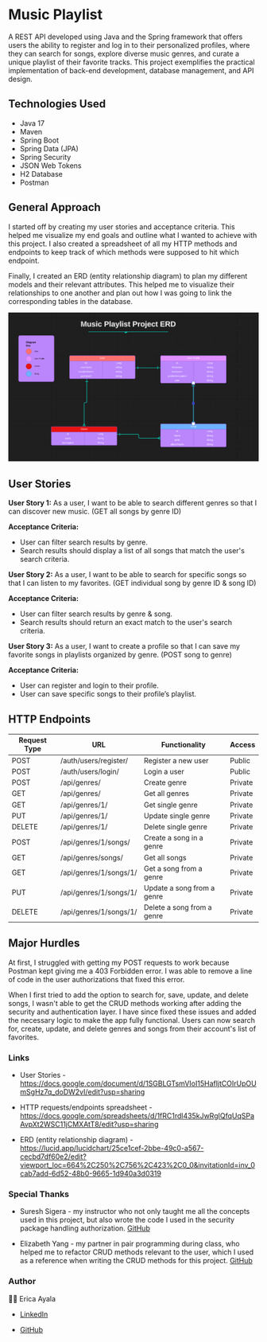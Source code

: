 # Music Playlist

A REST API developed using Java and the Spring framework that offers users the ability to register and log in to their personalized profiles, where they can search for songs, explore diverse music genres, and curate a unique playlist of their favorite tracks. This project exemplifies the practical implementation of back-end development, database management, and API design. 

## Technologies Used

* Java 17
* Maven
* Spring Boot
* Spring Data (JPA)
* Spring Security
* JSON Web Tokens
* H2 Database
* Postman



## General Approach

I started off by creating my user stories and acceptance criteria. This helped me visualize my end goals and outline what I wanted to achieve with this project. I also created a spreadsheet of all my HTTP methods and endpoints to keep track of which methods were supposed to hit which endpoint.

Finally, I created an ERD (entity relationship diagram) to plan my different models and their relevant attributes. This helped me to visualize their relationships to one another and plan out how I was going to link the corresponding tables in the database.


<img src="./images/PlaylistERD.png" alt="ERD">



## User Stories 

<b>User Story 1:</b>
As a user, I want to be able to search different genres so that I can discover new music. (GET all songs by genre ID)

<b>Acceptance Criteria:</b>
* User can filter search results by genre.
* Search results should display a list of all songs that match the user's search criteria.


<b>User Story 2:</b>
As a user, I want to be able to search for specific songs so that I can listen to my favorites. (GET individual song by genre ID & song ID)

<b>Acceptance Criteria:</b>
* User can filter search results by genre & song.
* Search results should return an exact match to the user's search criteria.


<b>User Story 3:</b>
As a user, I want to create a profile so that I can save my favorite songs in playlists organized by genre. (POST song to genre)

<b>Acceptance Criteria:</b> 
* User can register and login to their profile.
* User can save specific songs to their profile’s playlist.



## HTTP Endpoints

| Request Type | URL                    | Functionality              | Access  | 
|--------------|------------------------|----------------------------|---------|
| POST         | /auth/users/register/  | Register a new user        | Public  |
| POST         | /auth/users/login/     | Login a user               | Public  |
| POST         | /api/genres/           | Create genre               | Private |
| GET          | /api/genres/           | Get all genres             | Private |
| GET          | /api/genres/1/         | Get single  genre          | Private |
| PUT          | /api/genres/1/         | Update single genre        | Private |
| DELETE       | /api/genres/1/         | Delete single genre        | Private |
| POST         | /api/genres/1/songs/   | Create a song in a genre   | Private |
| GET          | /api/genres/songs/     | Get all songs              | Private |
| GET          | /api/genres/1/songs/1/ | Get a song from a genre    | Private |
| PUT          | /api/genres/1/songs/1/ | Update a song from a genre | Private |
| DELETE       | /api/genres/1/songs/1/ | Delete a song from a genre | Private |



## Major Hurdles

At first, I struggled with getting my POST requests to work because Postman kept giving me a 403 Forbidden error. I was able to remove a line of code in the user authorizations that fixed this error.

When I first  tried to add the option to search for, save, update, and delete songs, I wasn't able to get the CRUD methods working after adding the security and authentication layer. I have since fixed these issues and added the necessary logic to make the app fully functional. Users can now search for, create, update, and delete genres and songs from their account's list of favorites. 



### Links
* User Stories - https://docs.google.com/document/d/1SGBLGTsmVIoI15HafljtCOIrUpOUmSgHz7q_doDW2vI/edit?usp=sharing

* HTTP requests/endpoints spreadsheet - https://docs.google.com/spreadsheets/d/1fRC1rdl435kJwRgIQfqUqSPaAvpXt2WSC11jCMXAtT8/edit?usp=sharing

* ERD (entity relationship diagram) - https://lucid.app/lucidchart/25ce1cef-2bbe-49c0-a567-cecbd7df60e2/edit?viewport_loc=664%2C250%2C756%2C423%2C0_0&invitationId=inv_0cab7add-6d52-48b0-9665-1d940a3d0319



### Special Thanks

* Suresh Sigera - my instructor who not only taught me all the concepts used in this project, but also wrote the code I used in the security package handling authorization. [GitHub](https://github.com/sureshmelvinsigera)

* Elizabeth Yang - my partner in pair programming during class, who helped me to refactor CRUD methods relevant to the user, which I used as a reference when writing the CRUD methods for this project. [GitHub](https://github.com/lizabawa) 


### Author

:woman_technologist: Erica Ayala

* [LinkedIn](https://www.linkedin.com/in/ayalavirtual)

* [GitHub](https://www.github.com/AyalaVirtual) 



